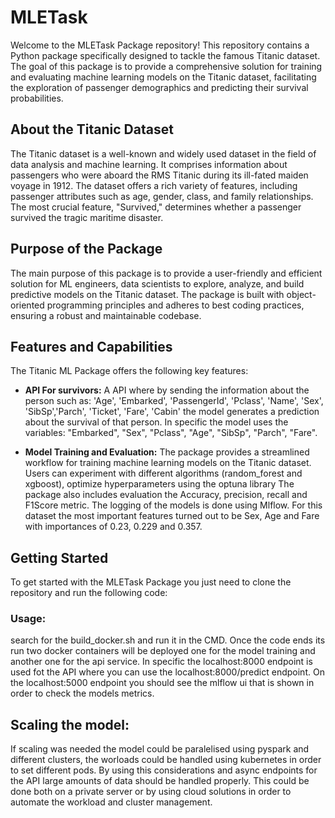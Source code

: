 # MLETask

Welcome to the MLETask Package repository! This repository contains a Python package specifically designed to tackle the famous Titanic dataset. The goal of this package is to provide a comprehensive solution for training and evaluating machine learning models on the Titanic dataset, facilitating the exploration of passenger demographics and predicting their survival probabilities.

## About the Titanic Dataset

The Titanic dataset is a well-known and widely used dataset in the field of data analysis and machine learning. It comprises information about passengers who were aboard the RMS Titanic during its ill-fated maiden voyage in 1912. The dataset offers a rich variety of features, including passenger attributes such as age, gender, class, and family relationships. The most crucial feature, "Survived," determines whether a passenger survived the tragic maritime disaster.

## Purpose of the Package

The main purpose of this package is to provide a user-friendly and efficient solution for ML engineers, data scientists to explore, analyze, and build predictive models on the Titanic dataset. The package is built with object-oriented programming principles and adheres to best coding practices, ensuring a robust and maintainable codebase.

## Features and Capabilities

The Titanic ML Package offers the following key features:

- **API For survivors:** A API where by sending the information about the person such as: 'Age', 'Embarked', 'PassengerId', 'Pclass', 'Name', 'Sex', 'SibSp','Parch', 'Ticket', 'Fare', 'Cabin' the model generates a prediction about the survival of that person. In specific the model uses the variables: "Embarked", "Sex", "Pclass", "Age", "SibSp", "Parch", "Fare".

- **Model Training and Evaluation:** The package provides a streamlined workflow for training machine learning models on the Titanic dataset. Users can experiment with different algorithms (random_forest and xgboost), optimize hyperparameters using the optuna library The package also includes evaluation the Accuracy, precision, recall and F1Score metric. The logging of the models is done using Mlflow. For this dataset the most important features turned out to be Sex, Age and Fare with importances of 0.23, 0.229 and 0.357. 

## Getting Started

To get started with the MLETask Package you just need to clone the repository and run the following code: 

### Usage: 
search for the build_docker.sh and run it in the CMD. Once the code ends its run two docker containers will be deployed one for the model training and another one for the api service. In specific the localhost:8000 endpoint is used fot the API where you can use the localhost:8000/predict endpoint. 
On the localhost:5000 endpoint you should see the mlflow ui that is shown in order to check the models metrics. 

## Scaling the model: 
If scaling was needed the model could be paralelised using pyspark and different clusters, the worloads could be handled using kubernetes in order to set different pods. By using this considerations and async endpoints for the API large amounts of data should be handled properly. This could be done both on a private server or by using cloud solutions in order to automate the workload and cluster management. 
